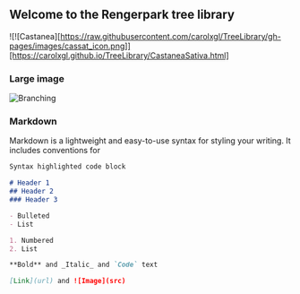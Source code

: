 ## Welcome to the Rengerpark tree library

![![Castanea][https://raw.githubusercontent.com/carolxgl/TreeLibrary/gh-pages/images/cassat_icon.png]][https://carolxgl.github.io/TreeLibrary/CastaneaSativa.html]





### Large image

![Branching](https://guides.github.com/activities/hello-world/branching.png)

### Markdown

Markdown is a lightweight and easy-to-use syntax for styling your writing. It includes conventions for

```markdown
Syntax highlighted code block

# Header 1
## Header 2
### Header 3

- Bulleted
- List

1. Numbered
2. List

**Bold** and _Italic_ and `Code` text

[Link](url) and ![Image](src)
```

